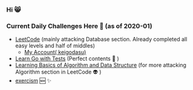 ### Hi 😸 

### Current Daily Challenges Here 💪 (as of 2020-01)
- [LeetCode](https://github.com/keigodasu/leetcode) (mainly attacking Database section. Already completed all easy levels and half of middles)
  - [My Account( keigodasu)](https://leetcode.com/keigodasu/)
- [Learn Go with Tests](https://github.com/keigodasu/learn-go-with-tests) (Perfect contents 🦁 )
- [Learning Basics of Algorithm and Data Structure](https://github.com/keigodasu/algorithm-and-data-structure-book) (for more attacking Algorithm section in LeetCode 👽 )
- [exercism](https://github.com/keigodasu/exercism) 🆕 ✨ 

